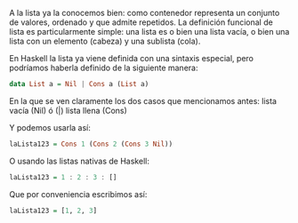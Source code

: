 A la lista ya la conocemos bien: como contenedor representa un conjunto de valores, ordenado y que admite repetidos. La definición funcional de lista es particularmente simple: una lista es o bien una lista vacía, o bien una lista con un elemento (cabeza) y una sublista (cola).

En Haskell la lista ya viene definida con una sintaxis especial, pero podríamos haberla definido de la siguiente manera:

```haskell
data List a = Nil | Cons a (List a)
```

En la que se ven claramente los dos casos que mencionamos antes: lista vacía (Nil) ó (|) lista llena (Cons)

Y podemos usarla así:

```haskell
laLista123 = Cons 1 (Cons 2 (Cons 3 Nil))
```

O usando las listas nativas de Haskell:

```haskell
laLista123 = 1 : 2 : 3 : []
```

Que por conveniencia escribimos así:

```haskell
laLista123 = [1, 2, 3]
```

